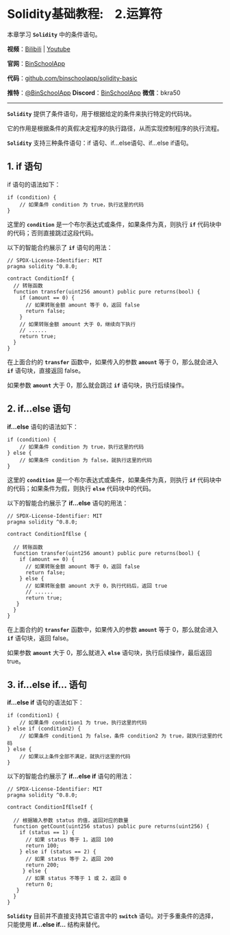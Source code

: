 # Solidity基础教程:&nbsp;&nbsp;&nbsp;&nbsp;2.运算符

本章学习 **`Solidity`** 中的条件语句。

**视频**：[Bilibili](https://#)  |  [Youtube](https://#)

**官网**：[BinSchoolApp](https://binschool.app)

**代码**：[github.com/binschoolapp/solidity-basic](https://github.com/binschoolapp/solidity-basic)

**推特**：[@BinSchoolApp](https://twitter.com/BinSchoolApp)    **Discord**：[BinSchoolApp](https://discord.gg/PB2YEvggWq)   **微信**：bkra50 

-----
**`Solidity`** 提供了条件语句，用于根据给定的条件来执行特定的代码块。

它的作用是根据条件的真假决定程序的执行路径，从而实现控制程序的执行流程。

**`Solidity`** 支持三种条件语句：if 语句、if...else语句、if...else if语句。

## 1. if 语句

if 语句的语法如下：

```solidity
if (condition) {
    // 如果条件 condition 为 true，执行这里的代码
}
```

这里的 **`condition`** 是一个布尔表达式或条件，如果条件为真，则执行 **`if`** 代码块中的代码；否则直接跳过这段代码。

以下的智能合约展示了 **`if`** 语句的用法：

```solidity
// SPDX-License-Identifier: MIT
pragma solidity ^0.8.0;

contract ConditionIf {
  // 转账函数 
  function transfer(uint256 amount) public pure returns(bool) {
    if (amount == 0) {
      // 如果转账金额 amount 等于 0，返回 false
      return false; 
    }
    // 如果转账金额 amount 大于 0，继续向下执行
    // ......
    return true;
  }
}
```

在上面合约的 **`transfer`** 函数中，如果传入的参数 **`amount`** 等于 0，那么就会进入 **`if`** 语句块，直接返回 false。

如果参数 **`amount`** 大于 0，那么就会跳过 **`if`** 语句块，执行后续操作。

## 2. if...else 语句

**if...else** 语句的语法如下：

```solidity
if (condition) {
    // 如果条件 condition 为 true，执行这里的代码
} else {
    // 如果条件 condition 为 false，就执行这里的代码
}
```

这里的 **`condition`** 是一个布尔表达式或条件，如果条件为真，则执行 **`if`** 代码块中的代码；如果条件为假，则执行 **`else`** 代码块中的代码。

以下的智能合约展示了 **if...else** 语句的用法：

```solidity
// SPDX-License-Identifier: MIT
pragma solidity ^0.8.0;

contract ConditionIfElse {

  // 转账函数 
  function transfer(uint256 amount) public pure returns(bool) {
    if (amount == 0) {
      // 如果转账金额 amount 等于 0，返回 false
      return false; 
    } else {
      // 如果转账金额 amount 大于 0，执行代码后，返回 true
      // ......
      return true;
   }
  }
}
```

在上面合约的 **`transfer`** 函数中，如果传入的参数 **`amount`** 等于 0，那么就会进入 **`if`** 语句块，返回 false。

如果参数 **`amount`** 大于 0，那么就进入 **`else`** 语句块，执行后续操作，最后返回 true。

## 3. if…else if… 语句

**if…else if** 语句的语法如下：

```solidity
if (condition1) {
    // 如果条件 condition1 为 true，执行这里的代码
} else if (condition2) {
    // 如果条件 condition1 为 false，条件 condition2 为 true，就执行这里的代码
} else {
    // 如果以上条件全部不满足，就执行这里的代码
}
```

以下的智能合约展示了 **if...else if** 语句的用法：

```solidity
// SPDX-License-Identifier: MIT
pragma solidity ^0.8.0;

contract ConditionIfElseIf {

  // 根据输入参数 status 的值，返回对应的数量
  function getCount(uint256 status) public pure returns(uint256) {
    if (status == 1) {
      // 如果 status 等于 1，返回 100
      return 100; 
    } else if (status == 2) {
      // 如果 status 等于 2，返回 200
      return 200;
     } else {
      // 如果 status 不等于 1 或 2，返回 0
      return 0;
   }
  }
}
```

**`Solidity`** 目前并不直接支持其它语言中的 **`switch`** 语句。对于多重条件的选择，只能使用 **if…else if…**  结构来替代。